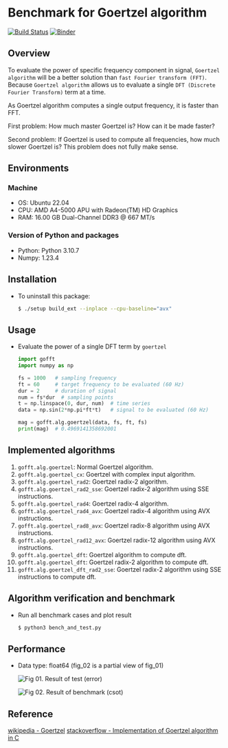 # Benchmark for Goertzel algorithm

[![Build Status](https://travis-ci.com/NaleRaphael/goertzel-fft.svg?branch=master)](https://travis-ci.com/NaleRaphael/goertzel-fft)
[![Binder](https://mybinder.org/badge_logo.svg)][launch_on_binder]

## Overview

To evaluate the power of specific frequency component in signal, `Goertzel algorithm` will be a better solution than `fast Fourier transform (FFT)`. Because `Goertzel algorithm` allows us to evaluate a single `DFT (Discrete Fourier Transform)` term at a time.

As Goertzel algorithm computes a single output frequency, it is faster than FFT.

First problem:
How much master Goertzel is? How can it be made faster?

Second problem:
If Goertzel is used to compute all frequencies, how much slower Goertzel is?
This problem does not fully make sense.


## Environments
### Machine
* OS: Ubuntu 22.04
* CPU: AMD A4-5000 APU with Radeon(TM) HD Graphics
* RAM: 16.00 GB Dual-Channel DDR3 @ 667 MT/s

### Version of Python and packages
* Python: Python 3.10.7
* Numpy: 1.23.4

## Installation

* To uninstall this package:

  ```bash
  $ ./setup build_ext --inplace --cpu-baseline="avx"
  ```

## Usage
* Evaluate the power of a single DFT term by `goertzel`

  ```python
  import gofft
  import numpy as np

  fs = 1000   # sampling frequency
  ft = 60     # target frequency to be evaluated (60 Hz)
  dur = 2     # duration of signal
  num = fs*dur  # sampling points
  t = np.linspace(0, dur, num)  # time series
  data = np.sin(2*np.pi*ft*t)   # signal to be evaluated (60 Hz)

  mag = gofft.alg.goertzel(data, fs, ft, fs)
  print(mag)  # 0.4969141358692001
  ```

## Implemented algorithms

1. `gofft.alg.goertzel`: Normal Goertzel algorithm.
2. `gofft.alg.goertzel_cx`: Goertzel with complex input algorithm.
3. `gofft.alg.goertzel_rad2`: Goertzel radix-2 algorithm.
4. `gofft.alg.goertzel_rad2_sse`: Goertzel radix-2 algorithm using SSE instructions.
5. `gofft.alg.goertzel_rad4`: Goertzel radix-4 algorithm.
6. `gofft.alg.goertzel_rad4_avx`: Goertzel radix-4 algorithm using AVX instructions.
7. `gofft.alg.goertzel_rad8_avx`: Goertzel radix-8 algorithm using AVX instructions.
8. `gofft.alg.goertzel_rad12_avx`: Goertzel radix-12 algorithm using AVX instructions.
9. `gofft.alg.goertzel_dft`: Goertzel algorithm to compute dft.
10. `gofft.alg.goertzel_dft`: Goertzel radix-2 algorithm to compute dft.
11. `gofft.alg.goertzel_dft_rad2_sse`: Goertzel radix-2 algorithm using SSE instructions to compute dft.

## Algorithm verification and benchmark

* Run all benchmark cases and plot result

  ```bash
  $ python3 bench_and_test.py
  ```

## Performance

* Data type: float64 (fig_02 is a partial view of fig_01)

  ![Fig 01. Result of test (error)][dtype_float64_error]

  ![Fig 02. Result of benchmark (csot)][dtype_float64_cost]


## Reference
[wikipedia - Goertzel](https://en.wikipedia.org/wiki/Goertzel_algorithm)
[stackoverflow - Implementation of Goertzel algorithm in C](http://stackoverflow.com/questions/11579367)

[dtype_float64_error]: https://imgur.com/a/zbqqTzH
[dtype_float64_cost]: https://imgur.com/a/p9J1xNW

[STFT]: https://en.wikipedia.org/wiki/Short-time_Fourier_transform
[launch_on_binder]: https://mybinder.org/v2/gh/NaleRaphael/goertzel-fft/master?filepath=doc%2Fipynb%2Fdemo_simple_example.ipynb
